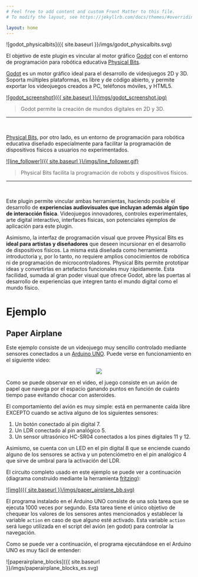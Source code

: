 ```yaml
---
# Feel free to add content and custom Front Matter to this file.
# To modify the layout, see https://jekyllrb.com/docs/themes/#overriding-theme-defaults

layout: home
---
```


![godot_physicalbits]({{ site.baseurl }}/imgs/godot_physicalbits.svg)

El objetivo de este plugin es vincular al motor gráfico [Godot](https://godotengine.org/) con el entorno de programación para robótica educativa [Physical Bits](https://gira.github.io/PhysicalBits/).

[Godot](https://godotengine.org/) es un motor gráfico ideal para el desarrollo de videojuegos 2D y 3D. Soporta múltiples plataformas, es libre y de código abierto, y permite exportar los videojuegos creados a PC, teléfonos móviles, y HTML5.

[![godot_screenshot]({{ site.baseurl }}/imgs/godot_screenshot.jpg)](https://godotengine.org/)
> Godot permite la creación de mundos digitales en 2D y 3D.

<hr>
<br>

[Physical Bits](https://gira.github.io/PhysicalBits/), por otro lado, es un entorno de programación para robótica educativa diseñado especialmente para facilitar la programación de dispositivos físicos a usuarios no experimentados.

[![line_follower]({{ site.baseurl }}/imgs/line_follower.gif)](https://gira.github.io/PhysicalBits/)
> Physical Bits facilita la programación de robots y dispositivos físicos.

<hr>
<br>

Este plugin permite vincular ambas herramientas, haciendo posible el desarrollo de __experiencias audiovisuales que incluyan además algún tipo de interacción física__. Videojuegos innovadores, controles experimentales, arte digital interactivo, interfaces físicas, son potenciales ejemplos de aplicación para este plugin.

Asimismo, la interfaz de programación visual que provee Physical Bits es __ideal para artistas y diseñadores__ que deseen incursionar en el desarrollo de dispositivos físicos. La misma está diseñada como herramienta introductoria y, por lo tanto, no requiere amplios conocimientos de robótica ni de programación de microcontroladores. Physical Bits permite prototipar ideas y convertirlas en artefactos funcionales muy rápidamente. Esta facilidad, sumada al gran poder visual que ofrece Godot, abre las puertas al desarrollo de experiencias que integren tanto el mundo digital como el mundo físico.


# Ejemplo
## Paper Airplane

Este ejemplo consiste de un videojuego muy sencillo controlado mediante sensores conectados a un [Arduino UNO](https://store.arduino.cc/usa/arduino-uno-rev3). Puede verse en funcionamiento en el siguiente video:

<p align="center">  
  <a href="https://youtu.be/V3eIrDwEnkA">
    <img src="{{ site.baseurl }}/imgs/paperairplane_youtube.png">  
  </a>
</p>

Como se puede observar en el video, el juego consiste en un avión de papel que navega por el espacio ganando puntos en función de cuánto tiempo pase evitando chocar con asteroides.

El comportamiento del avión es muy simple: está en permanente caída libre EXCEPTO cuando se activa alguno de los siguientes sensores:

1. Un botón conectado al pin digital 7.
2. Un LDR conectado al pin analógico 5.
3. Un sensor ultrasónico HC-SR04 conectados a los pines digitales 11 y 12.

Asimismo, se cuenta con un LED en el pin digital 8 que se enciende cuando alguno de los sensores se activa y un potenciómetro en el pin analógico 4 que sirve de umbral para la activación del LDR.

El circuito completo usado en este ejemplo se puede ver a continuación (diagrama construido mediante la herramienta [fritzing](https://fritzing.org/)):

[![img]({{ site.baseurl }}/imgs/paper_airplane_bb.svg)](https://fritzing.org/)

El programa instalado en el Arduino UNO consiste de una sola tarea que se ejecuta 1000 veces por segundo. Esta tarea tiene el único objetivo de chequear los valores de los sensores antes mencionados y establecer la variable `action` en caso de que alguno esté activado. Esta variable `action` será luego utilizada en el script del avión (en godot) para controlar la navegación.

Como se puede ver a continuación, el programa ejecutándose en el Arduino UNO es muy fácil de entender:

![paperairplane_blocks]({{ site.baseurl }}/imgs/paperairplane_blocks_es.svg)
